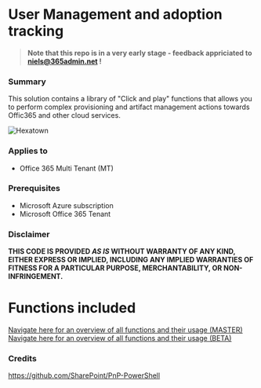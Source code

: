 # User Management and adoption tracking
> **Note that this repo is in a very early stage - feedback appriciated to niels@365admin.net !**

### Summary ###
This solution contains a library of "Click and play" functions that allows you to perform complex provisioning and artifact management actions towards Offic365 and other cloud services. 

![Hexatown](./_media/hexatown-logo-48h.png)

### Applies to ###
-  Office 365 Multi Tenant (MT)


### Prerequisites ###
- Microsoft Azure subscription
- Microsoft Office 365 Tenant

### Disclaimer ###
**THIS CODE IS PROVIDED *AS IS* WITHOUT WARRANTY OF ANY KIND, EITHER EXPRESS OR IMPLIED, INCLUDING ANY IMPLIED WARRANTIES OF FITNESS FOR A PARTICULAR PURPOSE, MERCHANTABILITY, OR NON-INFRINGEMENT.**

# Functions included #
[Navigate here for an overview of all functions and their usage (MASTER)](https://github.com/Hexatown/user-functions/tree/master/_docs)
[Navigate here for an overview of all functions and their usage (BETA)](https://github.com/Hexatown/user-functions/tree/beta/_docs)

### Credits ###
https://github.com/SharePoint/PnP-PowerShell